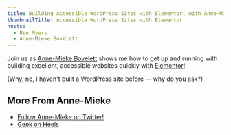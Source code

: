 ```yaml
---
title: Building Accessible WordPress Sites with Elementor, with Anne-Mieke Bovelett
thumbnailTitle: Accessible WordPress Sites with Elementor
hosts:
  - Ben Myers
  - Anne-Mieke Bovelett
---
```


Join us as [Anne-Mieke Bovelett](https://twitter.com/Bovelett) shows me how to get up and running with building excellent, accessible websites quickly with [Elementor](https://elementor.com)!

(Why, no, I haven't built a WordPress site before — why do you ask?)

## More From Anne-Mieke

- [Follow Anne-Mieke on Twitter!](https://twitter.com/Bovelett)
- [Geek on Heels](https://geekonheels.com)